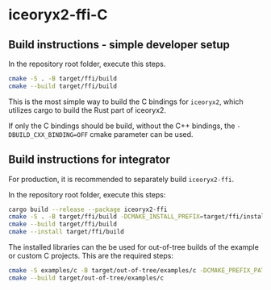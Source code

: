 # iceoryx2-ffi-C

## Build instructions - simple developer setup

In the repository root folder, execute this steps.

```bash
cmake -S . -B target/ffi/build
cmake --build target/ffi/build
```

This is the most simple way to build the C bindings for `iceoryx2`, which
utilizes cargo to build the Rust part of iceoryx2.

If only the C bindings should be build, without the C++ bindings, the
`-DBUILD_CXX_BINDING=OFF` cmake parameter can be used.

## Build instructions for integrator

For production, it is recommended to separately build `iceoryx2-ffi`.

In the repository root folder, execute this steps:

```bash
cargo build --release --package iceoryx2-ffi
cmake -S . -B target/ffi/build -DCMAKE_INSTALL_PREFIX=target/ffi/install -DBUILD_CXX_BINDING=OFF -DRUST_BUILD_ARTIFACT_PATH="$( pwd )/target/release"
cmake --build target/ffi/build
cmake --install target/ffi/build
```

The installed libraries can the be used for out-of-tree builds of the example or
custom C projects. This are the required steps:

```bash
cmake -S examples/c -B target/out-of-tree/examples/c -DCMAKE_PREFIX_PATH="$( pwd )/target/ffi/install"
cmake --build target/out-of-tree/examples/c
```
